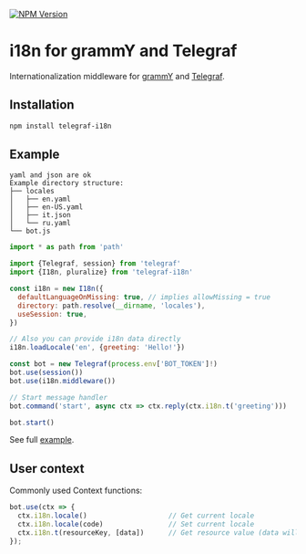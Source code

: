 [![NPM Version](https://img.shields.io/npm/v/telegraf-i18n.svg?style=flat-square)](https://www.npmjs.com/package/telegraf-i18n)

# i18n for grammY and Telegraf

Internationalization middleware for [grammY](github.com/grammyjs/grammy) and [Telegraf](https://github.com/telegraf/telegraf).

## Installation

```bash
npm install telegraf-i18n
```

## Example

```plaintext
yaml and json are ok
Example directory structure:
├── locales
│   ├── en.yaml
│   ├── en-US.yaml
│   ├── it.json
│   └── ru.yaml
└── bot.js
```

```js
import * as path from 'path'

import {Telegraf, session} from 'telegraf'
import {I18n, pluralize} from 'telegraf-i18n'

const i18n = new I18n({
  defaultLanguageOnMissing: true, // implies allowMissing = true
  directory: path.resolve(__dirname, 'locales'),
  useSession: true,
})

// Also you can provide i18n data directly
i18n.loadLocale('en', {greeting: 'Hello!'})

const bot = new Telegraf(process.env['BOT_TOKEN']!)
bot.use(session())
bot.use(i18n.middleware())

// Start message handler
bot.command('start', async ctx => ctx.reply(ctx.i18n.t('greeting')))

bot.start()
```

See full [example](/examples).

## User context

Commonly used Context functions:

```ts
bot.use(ctx => {
  ctx.i18n.locale()                    // Get current locale
  ctx.i18n.locale(code)                // Set current locale
  ctx.i18n.t(resourceKey, [data])      // Get resource value (data will be used by template engine)
});
```
